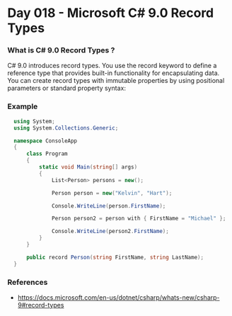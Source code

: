 # Day 018 - Microsoft C# 9.0 Record Types  

  ### What is C# 9.0 Record Types ?
  C# 9.0 introduces record types. You use the record keyword to define a reference type that provides built-in functionality for encapsulating data. You can create record types with immutable properties by using positional parameters or standard property syntax:
 
  ### Example
  ```c#
    using System;
    using System.Collections.Generic;

    namespace ConsoleApp
    {
        class Program
        {
            static void Main(string[] args)
            {
                List<Person> persons = new();

                Person person = new("Kelvin", "Hart");

                Console.WriteLine(person.FirstName);

                Person person2 = person with { FirstName = "Michael" };

                Console.WriteLine(person2.FirstName);
            }
        }

        public record Person(string FirstName, string LastName);
    }
  ```
  ### References
  * https://docs.microsoft.com/en-us/dotnet/csharp/whats-new/csharp-9#record-types